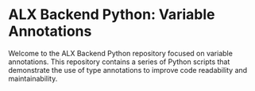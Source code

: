 # ALX Backend Python: Variable Annotations

Welcome to the ALX Backend Python repository focused on variable annotations. This repository contains a series of Python scripts that demonstrate the use of type annotations to improve code readability and maintainability.
